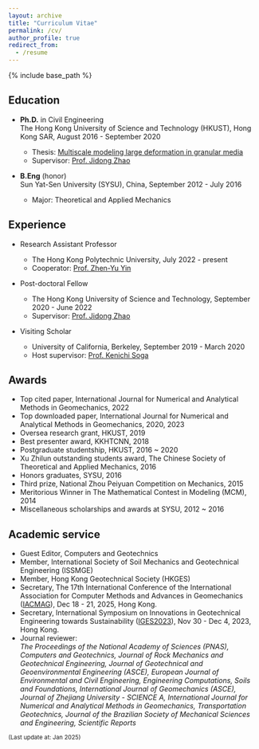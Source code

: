 ```yaml
---
layout: archive
title: "Curriculum Vitae"
permalink: /cv/
author_profile: true
redirect_from:
  - /resume
---
```


{% include base_path %}

Education
-----
* __Ph.D.__ in Civil Engineering  
The Hong Kong University of Science and Technology (HKUST), Hong Kong SAR, August 2016 - September 2020
  * Thesis: [Multiscale modeling large deformation in granular media](https://repository.hkust.edu.hk/ir/Record/1783.1-114521) 
  * Supervisor: [Prof. Jidong Zhao](http://jzhao.people.ust.hk/group.html)

* __B.Eng__ (honor)  
Sun Yat-Sen University (SYSU), China, September 2012 - July 2016
  * Major: Theoretical and Applied Mechanics

Experience
-----
* Research Assistant Professor
  * The Hong Kong Polytechnic University, July 2022 - present
  * Cooperator: [Prof. Zhen-Yu Yin](https://zhenyuyin.wixsite.com/polyu)

* Post-doctoral Fellow
  * The Hong Kong University of Science and Technology, September 2020 - June 2022
  * Supervisor: [Prof. Jidong Zhao](http://jzhao.people.ust.hk/group.html)

* Visiting Scholar	
  * University of California, Berkeley, September 2019 - March 2020
  * Host supervisor: [Prof. Kenichi Soga](http://geomechanics.berkeley.edu/people/soga/)
  
Awards
-----
* Top cited paper, International Journal for Numerical and Analytical Methods in Geomechanics, 2022
* Top downloaded paper, International Journal for Numerical and Analytical Methods in Geomechanics, 2020, 2023
* Oversea research grant, HKUST, 2019
* Best presenter award, KKHTCNN, 2018
* Postgraduate studentship, HKUST, 2016 ~ 2020
* Xu Zhilun outstanding students award, The Chinese Society of Theoretical and Applied Mechanics, 2016
* Honors graduates, SYSU, 2016
* Third prize, National Zhou Peiyuan Competition on Mechanics, 2015
* Meritorious Winner in The Mathematical Contest in Modeling (MCM), 2014 
* Miscellaneous scholarships and awards at SYSU, 2012 ~ 2016

Academic service
-----
* Guest Editor, Computers and Geotechnics
* Member, International Society of Soil Mechanics and Geotechnical Engineering (ISSMGE)
* Member, Hong Kong Geotechnical Society (HKGES)
* Secretary, The 17th International Conference of the International Association for Computer Methods and Advances in Geomechanics ([IACMAG](http://iacmag2025.com/)), Dec 18 - 21, 2025, Hong Kong.
* Secretary, International Symposium on Innovations in Geotechnical Engineering towards Sustainability ([IGES2023](https://iges2023.github.io/)), Nov 30 - Dec 4, 2023, Hong Kong.
* Journal reviewer:  
  *The Proceedings of the National Academy of Sciences (PNAS),  Computers and Geotechnics,  Journal of Rock Mechanics and Geotechnical Engineering,  Journal of Geotechnical and Geoenvironmental Engineering (ASCE),  European Journal of Environmental and Civil Engineering,  Engineering Computations,  Soils and Foundations,  International Journal of Geomechanics (ASCE),  Journal of Zhejiang University - SCIENCE A,  International Journal for Numerical and Analytical Methods in Geomechanics,  Transportation Geotechnics,  Journal of the Brazilian Society of Mechanical Sciences and Engineering, Scientific Reports*


<body>
<p style="text-align:left;"><small>(Last update at: Jan 2025)</small></p>
</body>